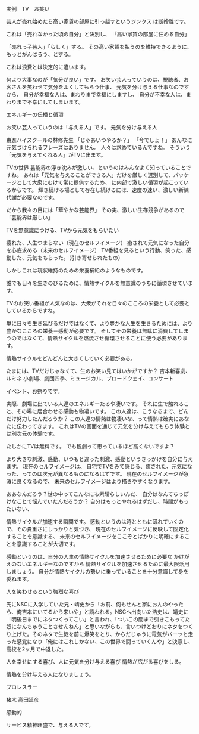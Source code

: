 実例　TV　お笑い

芸人が売れ始めたら高い家賃の部屋に引っ越すというジンクス
は断捨離です。

これは「売れなかった頃の自分」と決別し、
「高い家賃の部屋に住める自分」

「売れっ子芸人」「らしく」する。
その高い家賃を払うのを維持できるように、もっとがんばろう、とする。

これは浪費とは決定的に違います。

何より大事なのが「気分が良い」です。
お笑い芸人っていうのは、視聴者、お客さんを笑わせて気分をよくしてもらう仕事、
元気を分け与える仕事なのですから、
自分が幸福な人は、まわりまで幸福にしますし、
自分が不幸な人は、まわりまで不幸にしてしまいます。

エネルギーの伝播と循環

お笑い芸人っていうのは「与える人」です。
元気を分け与える人

東進ハイスクールの林修先生
「じゃあいつやるか？」
「今でしょ！」
あんなに元気づけられるフレーズはありません。
人々は求めているんですね。
そういう「元気を与えてくれる人」がTVに出ます。

TVの世界
芸能界の浮き沈みが激しい、というのはみんなよく知っていることですね。
あれは「元気を与えることができる人」だけを厳しく選別して、パッケージとして大衆にむけて常に提供するため、
に内部で激しい循環が起こっているからです。
輝き続ける場として存在し続けるには、速度の速い、激しい新陳代謝が必要なのです。

だから我々の目には「華やかな芸能界」
その実、激しい生存競争があるので「芸能界は厳しい」

TVを無意識につける、TVから元気をもらいたい

疲れた、人生つまらない（現在のセルフイメージ）
癒されて元気になった自分を心底求める（未来のセルフイメージ）
TV番組を見るという行動、笑った、感動した、元気をもらった。（引き寄せられたもの）

しかしこれは現状維持のための栄養補給のようなものです。

誰でも日々を生きのびるために、情熱サイクルを無意識のうちに循環させています。

TVのお笑い番組が人気なのは、大衆がそれを日々のこころの栄養として必要としているからですね。

単に日々を生き延びるだけではなくて、より豊かな人生を生きるためには、より豊かなこころの栄養＝感動が必要です。
そしてその栄養は無駄に消費してしまうのではなくて、情熱サイクルを燃焼させ循環させることに使う必要があります。

情熱サイクルをどんどんと大きくしていく必要がある。

たまには、TVだけじゃなくて、生のお笑い見てはいかがですか？
吉本新喜劇、ルミネ
小劇場、劇団四季、ミュージカル、ブロードウェイ、コンサート

イベント、お祭りです。

実際、劇場に出ている人達のエネルギーたるや凄いです。
それに生で触れること、その場に居合わせる感動も物凄いです。
この人達は、こうなるまで、どんだけ努力したんだろうか？
この人達の情熱は物凄いな、って情熱は確実にあなたに伝わってきます。
これはTVの画面を通じて元気を分け与えてもらう体験とは別次元の体験です。

たしかにTVは無料です。
でも観劇って思っているほど高くないですよ？

より大きな刺激、感動、いつもと違った刺激、感動というきっかけを自分に与えます。
現在のセルフイメージは、
自宅でTVをみて感じる、癒された、元気になった、ってのは次元が異なるものになるはずです。
現在のセルフイメージが急激に良くなるので、
未来のセルフイメージはより描きやすくなります。

ああなんだろう？世の中ってこんなにも素晴らしいんだ、
自分はなんてちっぽけなことで悩んでいたんだろうか？
自分はもっとやれるはずだし、時間がもったいない、

情熱サイクルが加速する瞬間です。
感動というのは時とともに薄れていくので、その貴重さにしっかりと気づき、
現在のセルフイメージに反映して固定化することを意識する、
未来のセルフイメージをここぞとばかりに明確にすることを意識することが大切です。

感動というのは、自分の人生の情熱サイクルを加速させるために必要な
かけがえのないエネルギーなのですから
情熱サイクルを加速させるために最大限活用しましょう。
自分が情熱サイクルの勢いに乗っていることを十分意識して身を委ねます。

人を笑わせるという強烈な喜び

先にNSCに入学していた兄・靖史から「お前、何もせんと家におんのやったら、俺吉本にいてるから来いや」と誘われる。NSCへ出向いた浩史は、靖史に「明後日までにネタつくってこい」と言われ、「ついこの間まで引きこもってた奴になんちゅうことさせんねん」と思いながらも、言いつけどおりにネタをつくり上げた。そのネタで生徒を前に爆笑をとり、からだじゅうに電気がバーッと走った感覚になり「俺にはこれしかない、この世界で闘っていくんや」と決意し、高校を2ヶ月で中退した。

人を幸せにする喜び、人に元気を分け与える喜び
情熱が広がる喜びをしる。

情熱を分け与える人になりましょう。

プロレスラー

猪木
高田延彦

感動的

サービス精神旺盛で、与える人です。

